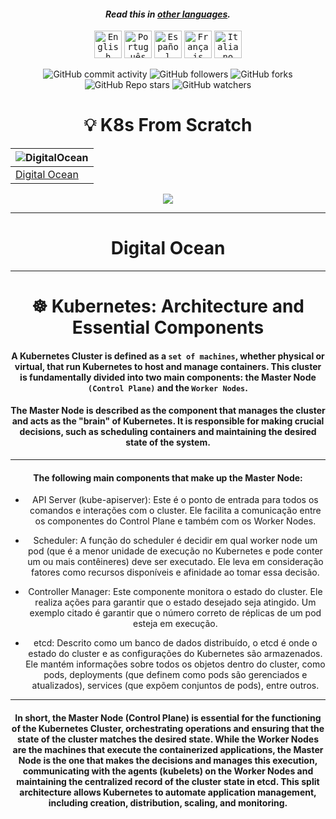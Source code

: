 <div align="center">

#### _Read this in [other languages](translations/Translations.md)._
<kbd>[<img title="English" alt="English" src="https://cdn.jsdelivr.net/gh/hjnilsson/country-flags@master/svg/us.svg" width="44">](README.md)</kbd>
<kbd>[<img title="Português" alt="Português" src="https://cdn.jsdelivr.net/gh/hjnilsson/country-flags@master/svg/pt.svg" width="44">](lang/README-PT.md)</kbd>
<kbd>[<img title="Español" alt="Español" src="https://cdn.jsdelivr.net/gh/hjnilsson/country-flags@master/svg/es.svg" width="44">](lang/README-ES.md)</kbd>
<kbd>[<img title="Français" alt="Français" src="https://cdn.jsdelivr.net/gh/hjnilsson/country-flags@master/svg/fr.svg" width="44">](lang/README-FR.md)</kbd>
<kbd>[<img title="Italiano" alt="Italiano" src="https://cdn.jsdelivr.net/gh/hjnilsson/country-flags@master/svg/it.svg" width="44">](lang/README-IT.md)</kbd>

</div>

<div align="center">

<div align="center">
  
![GitHub commit activity](https://img.shields.io/github/commit-activity/t/philipmello/kubernetes-from-scratch?style=for-the-badge&logo=github&logoSize=auto&labelColor=%238000ff&color=%23bf00ff)
![GitHub followers](https://img.shields.io/github/followers/philipmello?style=for-the-badge&labelColor=%2300bfff&color=%23bf00ff)
![GitHub forks](https://img.shields.io/github/forks/philipmello/kubernetes-from-scratch?style=for-the-badge&labelColor=%2300bfff&color=%23bf00ff)
![GitHub Repo stars](https://img.shields.io/github/stars/philipmello/kubernetes-from-scratch?style=for-the-badge&labelColor=%23bf00ff)
![GitHub watchers](https://img.shields.io/github/watchers/philipmello/kubernetes-from-scratch?style=for-the-badge&labelColor=%23bf00ff)
  
</div>

<div align="center">
<h1>💡 K8s From Scratch</h1>

| ![DigitalOcean](https://img.icons8.com/?size=100&id=cvzmaEA4kC0o&format=png&color=000000) |
| ------------------------------------------------------------ |
| [Digital Ocean](/digital-ocean)                     |


  <img src="https://capsule-render.vercel.app/api?type=waving&color=gradient&height=80&section=footer"/>
</div>

---

# Digital Ocean

---
# ☸ Kubernetes: Architecture and Essential Components

#### A Kubernetes Cluster is defined as a `set of machines`, whether physical or virtual, that run Kubernetes to host and manage containers. This cluster is fundamentally divided into two main components: the Master Node `(Control Plane)` and the `Worker Nodes`.

#### The Master Node is described as the component that manages the cluster and acts as the "brain" of Kubernetes. It is responsible for making crucial decisions, such as scheduling containers and maintaining the desired state of the system.

---
#### The following main components that make up the Master Node:
- API Server (kube-apiserver): Este é o ponto de entrada para todos os comandos e interações com o cluster. Ele facilita a comunicação entre os componentes do Control Plane e também com os Worker Nodes.

- Scheduler: A função do scheduler é decidir em qual worker node um pod (que é a menor unidade de execução no Kubernetes e pode conter um ou mais contêineres) deve ser executado. Ele leva em consideração fatores como recursos disponíveis e afinidade ao tomar essa decisão.

- Controller Manager: Este componente monitora o estado do cluster. Ele realiza ações para garantir que o estado desejado seja atingido. Um exemplo citado é garantir que o número correto de réplicas de um pod esteja em execução.

- etcd: Descrito como um banco de dados distribuído, o etcd é onde o estado do cluster e as configurações do Kubernetes são armazenados. Ele mantém informações sobre todos os objetos dentro do cluster, como pods, deployments (que definem como pods são gerenciados e atualizados), services (que expõem conjuntos de pods), entre outros.

---
#### In short, the Master Node (Control Plane) is essential for the functioning of the Kubernetes Cluster, orchestrating operations and ensuring that the state of the cluster matches the desired state. While the Worker Nodes are the machines that execute the containerized applications, the Master Node is the one that makes the decisions and manages this execution, communicating with the agents (kubelets) on the Worker Nodes and maintaining the centralized record of the cluster state in etcd. This split architecture allows Kubernetes to automate application management, including creation, distribution, scaling, and monitoring.
